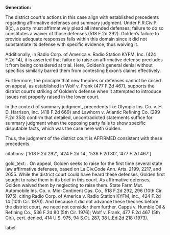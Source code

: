 **Generation:**

The district court's actions in this case align with established precedents regarding affirmative defenses and summary judgment. Under F.R.Civ.P. 8(c), a party must affirmatively plead all intended defenses; failure to do so constitutes a waiver of those defenses (518 F.2d 292). Golden’s failure to provide adequate responses falls within this domain since it did not substantiate its defense with specific evidence, thus waiving it.

Additionally, in Radio Corp. of America v. Radio Station KYFM, Inc. (424 F.2d 14), it is asserted that failure to raise an affirmative defense precludes it from being considered at trial. Here, Golden’s general denial without specifics similarly barred them from contesting Exxon’s claims effectively.

Furthermore, the principle that new theories or defenses cannot be raised on appeal, as established in Wolf v. Frank (477 F.2d 467), supports the district court’s striking of Golden’s defense when it attempted to introduce issues not properly raised in the lower court.

In the context of summary judgment, precedents like Olympic Ins. Co. v. H. D. Harrison, Inc. (418 F.2d 669) and Lawhorn v. Atlantic Refining Co. (299 F.2d 353) confirm that detailed, uncontradicted statements suffice for summary judgment when the opposing party fails to show specific disputable facts, which was the case here with Golden.

Thus, the judgment of the district court is AFFIRMED consistent with these precedents.

citations: ['518 F.2d 292', '424 F.2d 14', '536 F.2d 80', '477 F.2d 467']

gold_text: . On appeal, Golden seeks to raise for the first time several state law affirmative defenses, based on La.Civ.Code Ann. Arts. 2199, 2217, and 2655. While the district court could have heard these defenses, Golden first sought to raise them in its brief in this court. As affirmative defenses, Golden waived them by neglecting to raise them. State Farm Mut. Automobile Ins. Co. v. Mid-Continent Cas. Co., 518 F.2d 292, 296 (10th Cir. 1975), citing Radio Corp. of America v. Radio Station KYFM, Inc., 424 F.2d 14 (10th Cir. 1970). And because it did not advance these theories before the district court, we need not consider them further. Capps v. Humble Oil & Refining Co., 536 F.2d 80 (5th Cir. 1976); Wolf v. Frank, 477 F.2d 467 (5th Cir.), cert. denied, 414 U.S. 975, 94 S.Ct. 287, 38 L.Ed.2d 218 (1973).

label: 